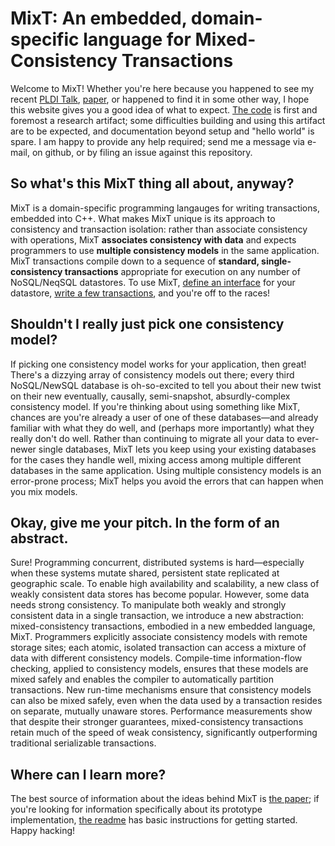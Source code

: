 MixT: An embedded, domain-specific language for Mixed-Consistency Transactions
==============================================================================

Welcome to MixT!  Whether you're here because you happened to see my recent [PLDI Talk](https://pldi18.sigplan.org/event/pldi-2018-papers-mixt-a-language-for-mixing-consistency-in-geodistributed-transactions), [paper](https://dl.acm.org/citation.cfm?id=3192375), or happened to find it in some other way, I hope this website gives you a good idea of what to expect.  [The code](https://github.com/mpmilano/MixT) is first and foremost a research artifact; some difficulties building and using this artifact are to be expected, and documentation beyond setup and "hello world" is spare.  I am happy to provide any help required; send me a message via e-mail, on github, or by filing an issue against this repository.

So what's this MixT thing all about, anyway?
--------------------------------------------

MixT is a domain-specific programming langauges for writing transactions, embedded into C++.  What makes MixT unique is its approach to consistency and transaction isolation: rather than associate consistency with operations, MixT __associates consistency with data__ and expects programmers to use __multiple consistency models__ in the same application.  MixT transactions compile down to a sequence of **standard, single-consistency transactions** appropriate for execution on any number of NoSQL/NeqSQL datastores.  To use MixT, [define an interface](https://github.com/mpmilano/MixT/blob/master/transactions/testing_store/TestingStore.hpp) for your datastore, [write a few transactions](https://github.com/mpmilano/MixT/blob/master/transactions/logging_example.cpp),  and you're off to the races! 

Shouldn't I really just pick one consistency model?
---------------------------------------------

If picking one consistency model works for your application, then great!  There's a dizzying array of consistency models out there; every third NoSQL/NewSQL database is oh-so-excited to tell you about their new twist on their new eventually, causally, semi-snapshot, absurdly-complex consistency model.  If you're thinking about using something like MixT, chances are you're already a user of one of these databases—and already familiar with what they do well, and (perhaps more importantly) what they really don't do well.  Rather than continuing to migrate all your data to ever-newer single databases, MixT lets you keep using your existing databases for the cases they handle well, mixing access among multiple different databases in the same application.  Using multiple consistency models is an error-prone process; MixT helps you avoid the errors that can happen when you mix models.

Okay, give me your pitch. In the form of an abstract.
-------------------------
Sure! Programming concurrent, distributed systems is hard—especially when these systems mutate shared, persistent state replicated at geographic scale. To enable high availability and scalability, a new class of weakly consistent data stores has become popular. However, some data needs strong consistency. To manipulate both weakly and strongly consistent data in a single transaction, we introduce a new abstraction: mixed-consistency transactions, embodied in a new embedded language, MixT. Programmers explicitly associate consistency models with remote storage sites; each atomic, isolated transaction can access a mixture of data with different consistency models. Compile-time information-flow checking, applied to consistency models, ensures that these models are mixed safely and enables the compiler to automatically partition transactions. New run-time mechanisms ensure that consistency models can also be mixed safely, even when the data used by a transaction resides on separate, mutually unaware stores. Performance measurements show that despite their stronger guarantees, mixed-consistency transactions retain much of the speed of weak consistency, significantly outperforming traditional serializable transactions.

Where can I learn more?
-----------------------
The best source of information about the ideas behind MixT is [the paper](https://dl.acm.org/citation.cfm?id=3192375); if you're looking for information specifically about its prototype implementation, [the readme](https://github.com/mpmilano/MixT/blob/master/README.md) has basic instructions for getting started.  Happy hacking! 
